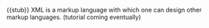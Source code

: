 {{stub}}
XML is a markup language with which one can design other markup languages. (tutorial coming eventually)
